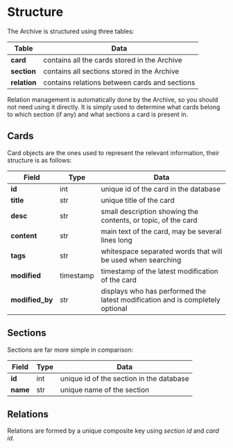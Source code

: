 # Structure

The Archive is structured using three tables:

Table        | Data
---          | ---
**card**     | contains all the cards stored in the Archive
**section**  | contains all sections stored in the Archive
**relation** | contains relations between cards and sections

Relation management is automatically done by the Archive, so you should not need using it directly. It is simply used to determine what cards belong to which section (if any) and what sections a card is present in.

## Cards

Card objects are the ones used to represent the relevant information, their structure is as follows:

Field           | Type      | Data
---             | ---       | ---
**id**          | int       | unique id of the card in the database
**title**       | str       | unique title of the card
**desc**        | str       | small description showing the contents, or topic, of the card
**content**     | str       | main text of the card, may be several lines long
**tags**        | str       | whitespace separated words that will be used when searching
**modified**    | timestamp | timestamp of the latest modification of the card
**modified_by** | str       | displays who has performed the latest modification and is completely optional

## Sections

Sections are far more simple in comparison:

Field    | Type | Data
---      | ---  | ---
**id**   | int  | unique id of the section in the database
**name** | str  | unique name of the section

## Relations

Relations are formed by a unique composite key using *section id* and *card id*.
